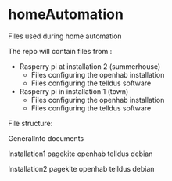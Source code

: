 # homeAutomation
Files used during home automation 

The repo will contain files from :
 - Rasperry pi at installation 2 (summerhouse)
    - Files configuring the openhab installation
    - Files configuring the telldus software
 - Rasperry pi in installation 1 (town)
    - Files configuring the openhab installation
    - Files configuring the telldus software


File structure:

GeneralInfo
    documents

Installation1
    pagekite
    openhab
    telldus
    debian

Installation2
    pagekite
    openhab
    telldus
    debian

